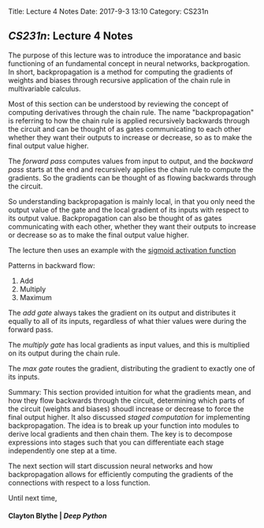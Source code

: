 Title: Lecture 4 Notes
Date: 2017-9-3 13:10
Category: CS231n 

## *CS231n*: Lecture 4 Notes

The purpose of this lecture was to introduce the imporatance and basic functioning of an fundamental concept in neural networks, backprogation. In short, backpropagation is a method for computing the gradients of weights and biases through recursive application of the chain rule in multivariable calculus. 

Most of this section can be understood by reviewing the concept of computing derivatives through the chain rule. The name "backpropagation" is referring to how the chain rule is applied recursively backwards through the circuit and can be thought of as gates communicating to each other whether they want their outputs to increase or decrease, so as to make the final output value higher. 

The *forward pass* computes values from input to output, and the *backward pass* starts at the end and recursively applies the chain rule to compute the gradients. So the gradients can be thought of as flowing backwards through the circuit. 

So understanding backpropagation is mainly local, in that you only need the output value of the gate and the local gradient of its inputs with respect to its output value. Backpropagation can also be thought of as gates communicating with each other, whether they want their outputs to increase or decrease so as to make the final output value higher. 

The lecture then uses an example with the [sigmoid activation function](https://en.wikipedia.org/wiki/Activation_function)

Patterns in backward flow:
1. Add
2. Multiply
3. Maximum

The *add gate* always takes the gradient on its output and distributes it equally to all of its inputs, regardless of what thier values were during the forward pass. 

The *multiply gate* has local gradients as input values, and this is multiplied on its output during the chain rule.

The *max gate* routes the gradient, distributing the gradient to exactly one of its inputs. 

Summary: This section provided intuition for what the gradients mean, and how they flow backwards through the circuit, determining which parts of the circuit (weights and biases) shoudl increase or decrease to force the final output higher. It also discussed *staged computation* for implementing backpropagation. The idea is to break up your function into modules to derive local gradients and then chain them. The key is to decompose expressions into stages such that you can
differentiate each stage independently one step at a time. 

The next section will start discussion neural networks and how backpropagation allows for efficiently computing the gradients of the connections with respect to a loss function. 

Until next time,
#### Clayton Blythe | *Deep Python*
